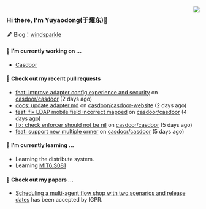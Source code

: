 <img align="right" src="https://github-readme-stats.vercel.app/api?username=leo220yuyaodog&show_icons=true&icon_color=805AD5&text_color=718096&bg_color=ffffff&hide_title=true" />

### Hi there, I'm Yuyaodong(于耀东)👋
🖋 Blog：[windsparkle](https://blog.windsparkle.top)
#### 🔭 I’m currently working on ...
- [Casdoor](https://github.com/casdoor)

#### 🔨 Check out my recent pull requests

- [feat: improve adapter config experience and security](https://github.com/casdoor/casdoor/pull/2216) on [casdoor/casdoor](https://github.com/casdoor/casdoor) (2 days ago)
- [docs: update adapter.md](https://github.com/casdoor/casdoor-website/pull/543) on [casdoor/casdoor-website](https://github.com/casdoor/casdoor-website) (2 days ago)
- [feat: fix LDAP mobile field incorrect mapped](https://github.com/casdoor/casdoor/pull/2206) on [casdoor/casdoor](https://github.com/casdoor/casdoor) (4 days ago)
- [fix: check enforcer should not be nil](https://github.com/casdoor/casdoor/pull/2199) on [casdoor/casdoor](https://github.com/casdoor/casdoor) (5 days ago)
- [feat: support new multiple ormer](https://github.com/casdoor/casdoor/pull/2196) on [casdoor/casdoor](https://github.com/casdoor/casdoor) (5 days ago)

#### 🌱 I’m currently learning ...
- Learning the distribute system.
- Learning [MIT6.S081](https://pdos.csail.mit.edu/6.828/2021/schedule.html)

#### 📜 Check out my papers ...
- [Scheduling a multi-agent flow shop with two scenarios and release dates](https://www.tandfonline.com/doi/full/10.1080/00207543.2023.2188646) has been accepted by IGPR.

